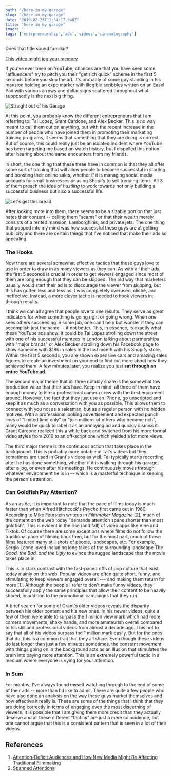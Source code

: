 ```yaml
---
path: "/here-in-my-garage"
slug: "/here-in-my-garage"
date: "2019-02-23T11:34:17.948Z"
title: "here in my garage"
image: ''
tags: ['entrpreneurship','ads','videos','cinematography']
---
```


Does that title sound familiar?

[This video might jog your memory](https://youtu.be/yMha6kJZmrw)

If you've ever been on YouTube, chances are that you have seen some "affluencers" try to pitch you their "get rich quick" scheme in the first 5 seconds before you skip the ad. It's probably of some guy standing in his mansion holding an expo marker with illegible scribbles written on an Easel Pad with various arrows and dollar signs scattered throughout what supposedly is the next big thing. 

![Straight out of his Garage](https://pbs.twimg.com/media/CMaUfyPWIAAtQ-E.jpg "Peep his garage")



At this point, you probably know the different entrepreneurs that I am referring to: Tai Lopez, Grant Cardone, and Alex Becker. This is no way meant to call them out on anything, but with the recent increase in the number of people who have joined them in promoting their marketing training programs, it seems that something that they are doing is correct. But of course, this could really just be an isolated incident where YouTube has been targeting me based on watch history, but I dispelled this notion after hearing about the same encounters from my friends.



In short, the one thing that these three have in common is that they all offer some sort of training that will allow people to become successful in starting and boosting their online sales, whether if it is managing social media accounts for small businesses or using Shopify to sell trending items. All 3 of them preach the idea of *hustling* to work towards not only building a successful business but also a successful life.

![Let's get this bread](https://i.kym-cdn.com/photos/images/original/001/409/466/16a.png)

After looking more into them, there seems to be a sizable portion that just hates their content -- calling them "scams" or that their wealth merely consists of a rented mansion, Lamborghinis, and private jets. The one thing that popped into my mind was how successful these guys are at getting publicity and there are certain things that I've noticed that make their ads so appealing. 



### The Hooks

Now there are several somewhat effective tactics that these guys love to use in order to draw in as many viewers as they can. As with all their ads, the first 5 seconds is crucial in order to get viewers engaged since most of them are long enough that they can be skipped. The old way that marketers usually would start their ad is to discourage the viewer from skipping, but this has gotten less and less as it was completely overused, cliché, and ineffective. Instead, a more clever tactic is needed to hook viewers in: through results.



I think we can all agree that people love to see results. They serve as great indicators for when something is going right or going wrong. When one sees others succeeding in some job, one can't help but wonder if they can accomplish just the same -- if not better. This, in essence, is exactly what these YouTube ads show. It could be Tai Lopez strolling down the street with one of his successful mentees in London talking about partnerships with "major brands" or Alex Becker scrolling down his Facebook page to show someone with $18k in sales in the last month with his Shopify store. Within the first 5 seconds, you are shown expensive cars and amazing sales figures to create an investment on your end to find out more about how they achieved them. A few minutes later, you realize you just **sat through an entire YouTube ad**.



The second major theme that all three notably share is the somewhat low production value that their ads have. Keep in mind, all three of them have enough money to hire a professional camera crew with the best equipment around. However, the fact that they just use an iPhone, go unscripted and keep it as much as a conversation with you as possible. This allows them to connect with you not as a salesman, but as a regular person with no hidden motives. With a professional looking advertisement and expected punch lines of "limited time only" or "join millions of others who became rich",  many would be quick to label it as an annoying ad and quickly dismiss it. Grant Cardone realized this a while back and switched from his more formal video styles from 2010 to an off-script one which yielded a lot more views.



The third major theme is the continuous action that takes place in the background. This is probably more notable in Tai's videos but they sometimes are used in Grant's videos as well. Tai typically starts recording after he has done something, whether if it is walking through his garage, after a jog, or even after his meetings. He continuously moves through whatever environment he is in -- which is a masterful technique in keeping the person's attention.



### Can Goldfish Pay Attention?

As an aside, it is important to note that the pace of films today is much faster than when Alfred Hitchcock's *Psycho* first came out in 1960. According to Mike Feurstein writeup in *Filmmaker Magazine* [2], much of the content on the web today "demands attention spans shorter than most goldfish". This is evident in the rise (and fall) of video apps like Vine and Tiktok. Of course there are some exceptions where films do not follow the traditional pace of filming back then, but for the most part, much of these films featured many still shots of people, landscapes, etc. For example, Sergio Leone loved including long takes of the surrounding landscape *The Good, the Bad, and the Ugly* to evince the rugged landscape that the movie takes place in.



This is in stark contrast with the fast-paced riffs of pop culture that exist today mainly on the web. Popular videos are often quite short, funny, and stimulating to keep viewers engaged overall --- and making them return for more [1].  Although the people I refer to don't make funny videos, they successfully apply the same principles that allow their content to be heavily shared, in addition to the promotional campaigns that they run.



A brief search for some of Grant's older videos reveals the disparity between his older content and his new ones. In his newer videos, quite a few of them were able to surpass the 1 million view mark which had more camera movements, shaky hands, and more amateurish overall compared to his still and professional videos from almost a decade ago. This not to say that all of his videos surpass the 1 million mark easily. But for the ones that do, this is a common trait that they all share. Even though these videos do last longer than just a few minutes sometimes, the constant movement with things going on in the background acts as an illusion that stimulates the brain into paying more attention. This is an extremely powerful tactic in a medium where everyone is vying for your attention.

### In Sum

For months, I've always found myself watching through to the end of some of their ads -- more than I'd like to admit. There are quite a few people who have also done an analysis on the way these guys market themselves and how effective it really is. These are some of the things that I think that they are doing correctly in terms of engaging even the most discerning of viewers. It is possible that I am giving them more credit than they actually deserve and all these different "tactics" are just a mere coincidence, but one cannot argue that this is a consistent pattern that is seen in a lot of their videos.



## References

1. [Attention-Deficit Audiences and How New Media Might Be Affecting Traditional Filmmaking](https://nofilmschool.com/2012/11/attention-deficit-audiences-new-media-filmmaking)
2. [Spanned Attentions](https://filmmakermagazine.com/58685-spanned-attentions/)